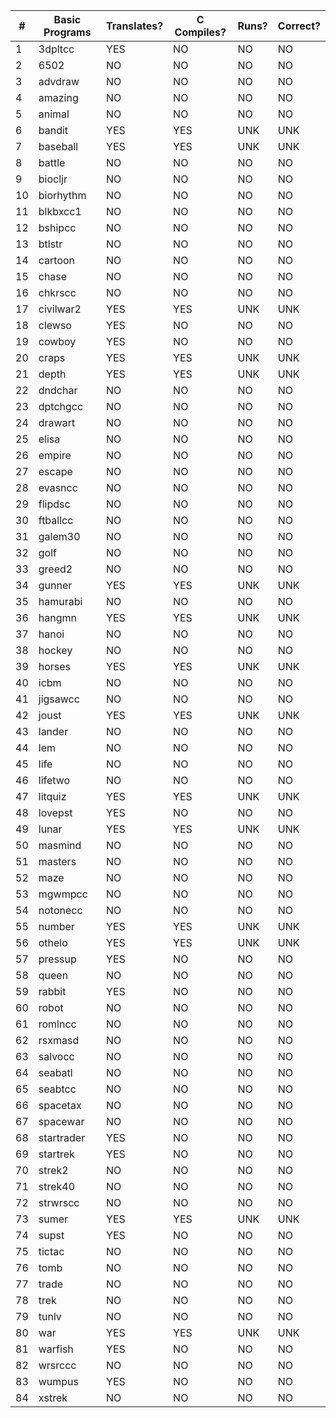 |  #  |   Basic Programs     | Translates? | C Compiles? | Runs? | Correct? |
|-----|----------------------|-------------|-------------|-------|----------|
|   1 | 3dpltcc              |     YES     |      NO     |   NO  |     NO   |
|   2 | 6502                 |      NO     |      NO     |   NO  |     NO   |
|   3 | advdraw              |      NO     |      NO     |   NO  |     NO   |
|   4 | amazing              |      NO     |      NO     |   NO  |     NO   |
|   5 | animal               |      NO     |      NO     |   NO  |     NO   |
|   6 | bandit               |     YES     |     YES     |  UNK  |    UNK   |
|   7 | baseball             |     YES     |     YES     |  UNK  |    UNK   |
|   8 | battle               |      NO     |      NO     |   NO  |     NO   |
|   9 | biocljr              |      NO     |      NO     |   NO  |     NO   |
|  10 | biorhythm            |      NO     |      NO     |   NO  |     NO   |
|  11 | blkbxcc1             |      NO     |      NO     |   NO  |     NO   |
|  12 | bshipcc              |      NO     |      NO     |   NO  |     NO   |
|  13 | btlstr               |      NO     |      NO     |   NO  |     NO   |
|  14 | cartoon              |      NO     |      NO     |   NO  |     NO   |
|  15 | chase                |      NO     |      NO     |   NO  |     NO   |
|  16 | chkrscc              |      NO     |      NO     |   NO  |     NO   |
|  17 | civilwar2            |     YES     |     YES     |  UNK  |    UNK   |
|  18 | clewso               |     YES     |      NO     |   NO  |     NO   |
|  19 | cowboy               |     YES     |      NO     |   NO  |     NO   |
|  20 | craps                |     YES     |     YES     |  UNK  |    UNK   |
|  21 | depth                |     YES     |     YES     |  UNK  |    UNK   |
|  22 | dndchar              |      NO     |      NO     |   NO  |     NO   |
|  23 | dptchgcc             |      NO     |      NO     |   NO  |     NO   |
|  24 | drawart              |      NO     |      NO     |   NO  |     NO   |
|  25 | elisa                |      NO     |      NO     |   NO  |     NO   |
|  26 | empire               |      NO     |      NO     |   NO  |     NO   |
|  27 | escape               |      NO     |      NO     |   NO  |     NO   |
|  28 | evasncc              |      NO     |      NO     |   NO  |     NO   |
|  29 | flipdsc              |      NO     |      NO     |   NO  |     NO   |
|  30 | ftballcc             |      NO     |      NO     |   NO  |     NO   |
|  31 | galem30              |      NO     |      NO     |   NO  |     NO   |
|  32 | golf                 |      NO     |      NO     |   NO  |     NO   |
|  33 | greed2               |      NO     |      NO     |   NO  |     NO   |
|  34 | gunner               |     YES     |     YES     |  UNK  |    UNK   |
|  35 | hamurabi             |      NO     |      NO     |   NO  |     NO   |
|  36 | hangmn               |     YES     |     YES     |  UNK  |    UNK   |
|  37 | hanoi                |      NO     |      NO     |   NO  |     NO   |
|  38 | hockey               |      NO     |      NO     |   NO  |     NO   |
|  39 | horses               |     YES     |     YES     |  UNK  |    UNK   |
|  40 | icbm                 |      NO     |      NO     |   NO  |     NO   |
|  41 | jigsawcc             |      NO     |      NO     |   NO  |     NO   |
|  42 | joust                |     YES     |     YES     |  UNK  |    UNK   |
|  43 | lander               |      NO     |      NO     |   NO  |     NO   |
|  44 | lem                  |      NO     |      NO     |   NO  |     NO   |
|  45 | life                 |      NO     |      NO     |   NO  |     NO   |
|  46 | lifetwo              |      NO     |      NO     |   NO  |     NO   |
|  47 | litquiz              |     YES     |     YES     |  UNK  |    UNK   |
|  48 | lovepst              |     YES     |      NO     |   NO  |     NO   |
|  49 | lunar                |     YES     |     YES     |  UNK  |    UNK   |
|  50 | masmind              |      NO     |      NO     |   NO  |     NO   |
|  51 | masters              |      NO     |      NO     |   NO  |     NO   |
|  52 | maze                 |      NO     |      NO     |   NO  |     NO   |
|  53 | mgwmpcc              |      NO     |      NO     |   NO  |     NO   |
|  54 | notonecc             |      NO     |      NO     |   NO  |     NO   |
|  55 | number               |     YES     |     YES     |  UNK  |    UNK   |
|  56 | othelo               |     YES     |     YES     |  UNK  |    UNK   |
|  57 | pressup              |     YES     |      NO     |   NO  |     NO   |
|  58 | queen                |      NO     |      NO     |   NO  |     NO   |
|  59 | rabbit               |     YES     |      NO     |   NO  |     NO   |
|  60 | robot                |      NO     |      NO     |   NO  |     NO   |
|  61 | romlncc              |      NO     |      NO     |   NO  |     NO   |
|  62 | rsxmasd              |      NO     |      NO     |   NO  |     NO   |
|  63 | salvocc              |      NO     |      NO     |   NO  |     NO   |
|  64 | seabatl              |      NO     |      NO     |   NO  |     NO   |
|  65 | seabtcc              |      NO     |      NO     |   NO  |     NO   |
|  66 | spacetax             |      NO     |      NO     |   NO  |     NO   |
|  67 | spacewar             |      NO     |      NO     |   NO  |     NO   |
|  68 | startrader           |     YES     |      NO     |   NO  |     NO   |
|  69 | startrek             |     YES     |      NO     |   NO  |     NO   |
|  70 | strek2               |      NO     |      NO     |   NO  |     NO   |
|  71 | strek40              |      NO     |      NO     |   NO  |     NO   |
|  72 | strwrscc             |      NO     |      NO     |   NO  |     NO   |
|  73 | sumer                |     YES     |     YES     |  UNK  |    UNK   |
|  74 | supst                |     YES     |      NO     |   NO  |     NO   |
|  75 | tictac               |      NO     |      NO     |   NO  |     NO   |
|  76 | tomb                 |      NO     |      NO     |   NO  |     NO   |
|  77 | trade                |      NO     |      NO     |   NO  |     NO   |
|  78 | trek                 |      NO     |      NO     |   NO  |     NO   |
|  79 | tunlv                |      NO     |      NO     |   NO  |     NO   |
|  80 | war                  |     YES     |     YES     |  UNK  |    UNK   |
|  81 | warfish              |     YES     |      NO     |   NO  |     NO   |
|  82 | wrsrccc              |      NO     |      NO     |   NO  |     NO   |
|  83 | wumpus               |     YES     |      NO     |   NO  |     NO   |
|  84 | xstrek               |      NO     |      NO     |   NO  |     NO   |
